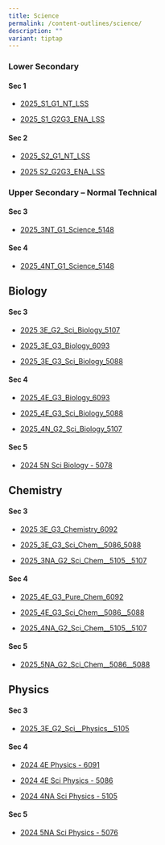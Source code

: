 ```yaml
---
title: Science
permalink: /content-outlines/science/
description: ""
variant: tiptap
---
```

<h3>Lower Secondary</h3>
<h4>Sec 1</h4>
<ul data-tight="true" class="tight">
<li>
<p><a href="/files/Content Outlines For Science/2025_S1_G1_NT_Lower_Secondary_Science.pdf" rel="noopener nofollow" target="_blank">2025_S1_G1_NT_LSS</a>
</p>
</li>
<li>
<p><a href="/files/Content Outlines For Science/2025_S1_G2G3_ENA_Lower_Secondary_Science.pdf" rel="noopener nofollow" target="_blank">2025_S1_G2G3_ENA_LSS</a>
</p>
</li>
</ul>
<h4>Sec 2</h4>
<ul data-tight="true" class="tight">
<li>
<p><a href="/files/Content Outlines For Science/2025_S2_G1_NT_Lower_Secondary_Science.pdf" rel="noopener nofollow" target="_blank">2025_S2_G1_NT_LSS</a>
</p>
</li>
<li>
<p><a href="/files/Content Outlines For Science/2025_S2_G2G3_ENA_Lower_Secondary_Science_Content_Outline.pdf" rel="noopener nofollow" target="_blank">2025 S2_G2G3_ENA_LSS</a>
</p>
</li>
</ul>
<h3>Upper Secondary – Normal Technical</h3>
<h4>Sec 3</h4>
<ul data-tight="true" class="tight">
<li>
<p><a href="/files/Content Outlines For Science/2025_3NT_G1_Science_5148.pdf" rel="noopener nofollow" target="_blank">2025_3NT_G1_Science_5148</a>
</p>
<p></p>
</li>
</ul>
<h4>Sec 4</h4>
<ul data-tight="true" class="tight">
<li>
<p><a href="/files/Content Outlines For Science/2025_4NT_G1_Science_5148.pdf" rel="noopener nofollow" target="_blank">2025_4NT_G1_Science_5148</a>
</p>
</li>
</ul>
<h2>Biology</h2>
<h4>Sec 3</h4>
<ul data-tight="true" class="tight">
<li>
<p><a href="/files/Content Outlines For Science/3E_G2_Sci__Biology__5107_Content_Outline.pdf" rel="noopener nofollow" target="_blank">2025 3E_G2_Sci_Biology_5107</a>
</p>
</li>
<li>
<p><a href="/files/Content Outlines For Science/2025_3E_G3_Biology_6093.pdf" rel="noopener nofollow" target="_blank">2025_3E_G3_Biology_6093</a>
</p>
</li>
<li>
<p><a href="/files/Content Outlines For Science/2025_3E_G3_Sci__Biology__5088.pdf" rel="noopener nofollow" target="_blank">2025_3E_G3_Sci_Biology_5088</a>
</p>
</li>
</ul>
<h4>Sec 4</h4>
<ul data-tight="true" class="tight">
<li>
<p><a href="/files/Content Outlines For Science/2025_4E_G3_Biology_6093.pdf" rel="noopener nofollow" target="_blank">2025_4E_G3_Biology_6093</a>
</p>
</li>
<li>
<p><a href="/files/Content Outlines For Science/2025_4E_G3_Sci__Biology__5088.pdf" rel="noopener nofollow" target="_blank">2025_4E_G3_Sci_Biology_5088</a>
</p>
</li>
<li>
<p><a href="/files/Content Outlines For Science/2025_4N_G2_Sci__Biology__5107.pdf" rel="noopener nofollow" target="_blank">2025_4N_G2_Sci_Biology_5107</a>
</p>
</li>
</ul>
<h4>Sec 5</h4>
<ul data-tight="true" class="tight">
<li>
<p><a href="/files/Content Outlines For Science/2024_5N_Sci__Biology__5078_Content_Outline.pdf" rel="noopener noreferrer nofollow" target="_blank">2024 5N Sci Biology - 5078</a>
</p>
</li>
</ul>
<h2>Chemistry</h2>
<h4>Sec 3</h4>
<ul data-tight="true" class="tight">
<li>
<p><a href="/files/Content Outlines For Science/2025_3E_G3_Chemistry_6092.pdf" rel="noopener nofollow" target="_blank">2025 3E_G3_Chemistry_6092</a>
</p>
</li>
<li>
<p><a href="/files/Content Outlines For Science/2025_3E_G3_Sci_Chem__5086_5088.pdf" rel="noopener nofollow" target="_blank">2025_3E_G3_Sci_Chem__5086_5088</a>
</p>
</li>
<li>
<p><a href="/files/Content Outlines For Science/2025_3NA_G2_Sci_Chem__5105__5107.pdf" rel="noopener nofollow" target="_blank">2025_3NA_G2_Sci_Chem__5105__5107</a>
</p>
<p></p>
</li>
</ul>
<h4>Sec 4</h4>
<ul data-tight="true" class="tight">
<li>
<p><a href="/files/Content Outlines For Science/2025_4E_G3_Pure_Chem_6092.pdf" rel="noopener nofollow" target="_blank">2025_4E_G3_Pure_Chem_6092</a>
</p>
</li>
<li>
<p><a href="/files/Content Outlines For Science/2025_4E_G3_Sci_Chem__5086__5088.pdf" rel="noopener nofollow" target="_blank">2025_4E_G3_Sci_Chem__5086__5088</a>
</p>
</li>
<li>
<p><a href="/files/Content Outlines For Science/2025_4NA_G2_Sci_Chem__5105__5107.pdf" rel="noopener nofollow" target="_blank">2025_4NA_G2_Sci_Chem__5105__5107</a>
</p>
</li>
</ul>
<h4>Sec 5</h4>
<ul data-tight="true" class="tight">
<li>
<p><a href="/files/Content Outlines For Science/2025_5NA_G2_Sci_Chem__5086__5088.pdf" rel="noopener nofollow" target="_blank">2025_5NA_G2_Sci_Chem__5086__5088</a>
</p>
</li>
</ul>
<h2>Physics</h2>
<h4>Sec 3</h4>
<ul data-tight="true" class="tight">
<li>
<p><a href="/files/Content Outlines For Science/2025_3E_G2_Sci__Physics__5105.pdf" rel="noopener nofollow" target="_blank">2025_3E_G2_Sci__Physics__5105</a>
</p>
</li>
</ul>
<h4>Sec 4</h4>
<ul data-tight="true" class="tight">
<li>
<p><a href="/files/Content Outlines For Science/2024_4E_Physics_6091_Content_Outline.pdf" rel="noopener noreferrer nofollow" target="_blank">2024 4E Physics - 6091</a>
</p>
</li>
<li>
<p><a href="/files/Content Outlines For Science/2024_4E_Sci__Physics__5086_Content_Outline.pdf" rel="noopener noreferrer nofollow" target="_blank">2024 4E Sci Physics - 5086</a>
</p>
</li>
<li>
<p><a href="/files/Content Outlines For Science/2024_4NA_Sci__Physics__5105_Content_Outline.pdf" rel="noopener noreferrer nofollow" target="_blank">2024 4NA Sci Physics - 5105</a>
</p>
</li>
</ul>
<h4>Sec 5</h4>
<ul data-tight="true" class="tight">
<li>
<p><a href="/files/Content Outlines For Science/2024_5NA_Sci__Physics__5076_Content_Outline.pdf" rel="noopener noreferrer nofollow" target="_blank">2024 5NA Sci Physics - 5076</a>
</p>
</li>
</ul>
<p></p>
<p></p>